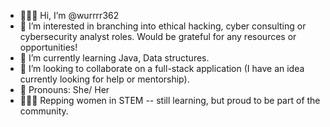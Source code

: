 - 🙋🏻‍♀️ Hi, I’m @wurrrr362
- 👀 I’m interested in branching into ethical hacking, cyber consulting or cybersecurity analyst roles. Would be grateful for any resources or opportunities!
- 🌱 I’m currently learning Java, Data structures. 
- 💞️ I’m looking to collaborate on a full-stack application (I have an idea currently looking for help or mentorship).
- 💅 Pronouns: She/ Her
- 👩🏻‍💻 Repping women in STEM -- still learning, but proud to be part of the community.

<!---
wurrrr362/wurrrr362 is a ✨ special ✨ repository because its `README.md` (this file) appears on your GitHub profile.
You can click the Preview link to take a look at your changes.
--->
